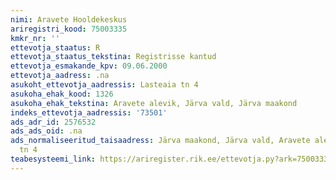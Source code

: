 ```yaml
---
nimi: Aravete Hooldekeskus
ariregistri_kood: 75003335
kmkr_nr: ''
ettevotja_staatus: R
ettevotja_staatus_tekstina: Registrisse kantud
ettevotja_esmakande_kpv: 09.06.2000
ettevotja_aadress: .na
asukoht_ettevotja_aadressis: Lasteaia tn 4
asukoha_ehak_kood: 1326
asukoha_ehak_tekstina: Aravete alevik, Järva vald, Järva maakond
indeks_ettevotja_aadressis: '73501'
ads_adr_id: 2576532
ads_ads_oid: .na
ads_normaliseeritud_taisaadress: Järva maakond, Järva vald, Aravete alevik, Lasteaia
  tn 4
teabesysteemi_link: https://ariregister.rik.ee/ettevotja.py?ark=75003335&ref=rekvisiidid
---
```

